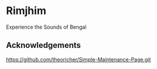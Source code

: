 # Rimjhim
Experience the Sounds of Bengal

## Acknowledgements
https://github.com/theoricher/Simple-Maintenance-Page.git
